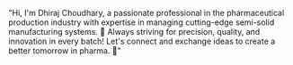 "Hi, I'm Dhiraj Choudhary, a passionate professional in the pharmaceutical production industry with expertise in managing cutting-edge semi-solid manufacturing systems. 🚀 Always striving for precision, quality, and innovation in every batch! Let's connect and exchange ideas to create a better tomorrow in pharma. 🌟"
<!---
Dhirajai/Dhirajai is a ✨ special ✨ repository because its `README.md` (this file) appears on your GitHub profile.
You can click the Preview link to take a look at your changes.
--->
